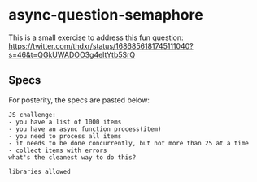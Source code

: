 # async-question-semaphore
This is a small exercise to address this fun question: https://twitter.com/thdxr/status/1686856181745111040?s=46&t=QGkUWADOO3g4eltYtb5SrQ

## Specs
For posterity, the specs are pasted below:
```text
JS challenge:
- you have a list of 1000 items
- you have an async function process(item)
- you need to process all items
- it needs to be done concurrently, but not more than 25 at a time
- collect items with errors
what's the cleanest way to do this?

libraries allowed
```